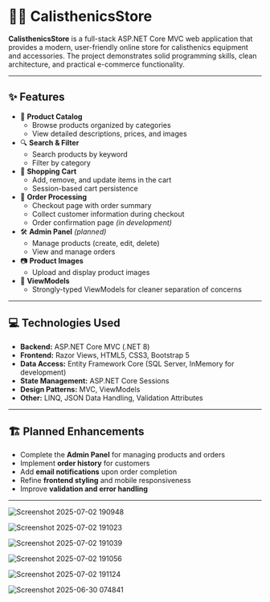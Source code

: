 

# 🏋️‍♂️ CalisthenicsStore

**CalisthenicsStore** is a full-stack ASP.NET Core MVC web application that provides a modern, user-friendly online store for calisthenics equipment and accessories. The project demonstrates solid programming skills, clean architecture, and practical e-commerce functionality.

---

## ✨ Features

- 🛒 **Product Catalog**
  - Browse products organized by categories
  - View detailed descriptions, prices, and images
- 🔍 **Search & Filter**
  - Search products by keyword
  - Filter by category
- 🧺 **Shopping Cart**
  - Add, remove, and update items in the cart
  - Session-based cart persistence
- 🧾 **Order Processing**
  - Checkout page with order summary
  - Collect customer information during checkout
  - Order confirmation page *(in development)*
- 🛠️ **Admin Panel** *(planned)*
  - Manage products (create, edit, delete)
  - View and manage orders
- 📷 **Product Images**
  - Upload and display product images
- 🧩 **ViewModels**
  - Strongly-typed ViewModels for cleaner separation of concerns

---

## 💻 Technologies Used

- **Backend:** ASP.NET Core MVC (.NET 8)
- **Frontend:** Razor Views, HTML5, CSS3, Bootstrap 5
- **Data Access:** Entity Framework Core (SQL Server, InMemory for development)
- **State Management:** ASP.NET Core Sessions
- **Design Patterns:** MVC, ViewModels
- **Other:** LINQ, JSON Data Handling, Validation Attributes

---

## 🏗️ Planned Enhancements

- Complete the **Admin Panel** for managing products and orders
- Implement **order history** for customers
- Add **email notifications** upon order completion
- Refine **frontend styling** and mobile responsiveness
- Improve **validation and error handling**

---
![Screenshot 2025-07-02 190948](https://github.com/user-attachments/assets/80403669-4490-4cf2-9533-3c3900d8669f)

![Screenshot 2025-07-02 191023](https://github.com/user-attachments/assets/2a271990-a96f-4b46-9a64-a177990a4937)

![Screenshot 2025-07-02 191039](https://github.com/user-attachments/assets/d1d619ff-673c-4b7f-b8b4-8ae973654d2c)

![Screenshot 2025-07-02 191056](https://github.com/user-attachments/assets/7cee34d6-f7e0-4a4f-92e9-5303334ff13c)

![Screenshot 2025-07-02 191124](https://github.com/user-attachments/assets/9f2a24a5-ef6a-408f-a8b5-c5b6f286d71d)

![Screenshot 2025-06-30 074841](https://github.com/user-attachments/assets/fa532cad-5487-4820-96b3-b3766d812c15)
